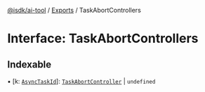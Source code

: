 [@isdk/ai-tool](../README.md) / [Exports](../modules.md) / TaskAbortControllers

# Interface: TaskAbortControllers

## Indexable

▪ [k: [`AsyncTaskId`](../modules.md#asynctaskid)]: [`TaskAbortController`](../classes/TaskAbortController.md) \| `undefined`
